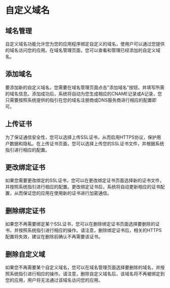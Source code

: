 # 自定义域名

## 域名管理

自定义域名功能允许您为您的应用程序绑定自定义的域名，使用户可以通过您提供的域名访问您的应用。在域名管理页面，您可以查看和管理已经添加的自定义域名。

## 添加域名

要添加新的自定义域名，您需要在域名管理页面点击"添加域名"按钮，并填写所需的域名信息。添加成功后，系统将自动为您生成相应的CNAME记录或A记录，您只需要按照系统提供的指引在您的域名注册商或DNS服务商进行相应的配置即可。

## 上传证书

为了保证通信安全性，您可以选择上传SSL证书，从而启用HTTPS协议，保护用户数据和隐私。在上传证书页面，您可以选择上传您的SSL证书文件，并根据系统指引进行相应的配置。

## 更改绑定证书

如果您需要更改绑定的SSL证书，您可以在更改绑定证书页面选择新的证书文件，并按照系统指引进行相应的配置。更改绑定证书后，系统将自动更新相应的证书配置，从而保证您的应用在使用新的证书进行加密通信。

## 删除绑定证书

如果您不再需要绑定某个SSL证书，您可以在删除绑定证书页面选择要删除的证书，并按照系统指引进行相应的操作。请注意，删除绑定证书后，相关的HTTPS配置将失效，建议在删除前确认不再需要该证书。

## 删除自定义域

如果您不再需要某个自定义域名，您可以在域名管理页面选择要删除的域名，并按照系统指引进行相应的操作。请注意，删除自定义域名后，该域名将不再被绑定到您的应用，用户将无法通过该域名访问您的应用。
